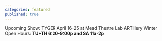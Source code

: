 ```yaml
---
categories: featured
published: true
---
```


Upcoming Show: TYGER 
April 16-25 at Mead Theatre Lab 
ARTillery Winter Open Hours:
**TU+TH 6:30-9:00p and
SA 11a-2p**